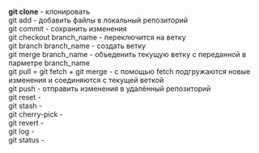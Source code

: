 <strong>git clone</strong> - клонировать <br />
git add - добавить файлы в локальный репозиторий <br />
git commit - сохранить изменения <br />
git checkout branch_name - переключится на ветку <br />
git branch branch_name - создать ветку <br />
git merge branch_name - объеденить текущую ветку с переданной в парметре branch_name <br />
git pull = git fetch + git merge - с помощью fetch подгружаются новые изменения и соединяются с текущей веткой <br />
git push - отправить изменения в удалённый репозиторий <br />
git reset - <br />
git stash - <br />
git cherry-pick - <br />
git revert - <br />
git log - <br />
git status - <br />
